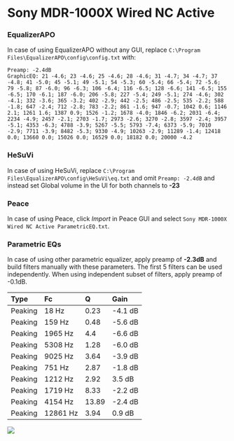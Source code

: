 # Sony MDR-1000X Wired NC Active

### EqualizerAPO
In case of using EqualizerAPO without any GUI, replace `C:\Program Files\EqualizerAPO\config\config.txt`
with:
```
Preamp: -2.4dB
GraphicEQ: 21 -4.6; 23 -4.6; 25 -4.6; 28 -4.6; 31 -4.7; 34 -4.7; 37 -4.8; 41 -5.0; 45 -5.1; 49 -5.1; 54 -5.3; 60 -5.4; 66 -5.4; 72 -5.6; 79 -5.8; 87 -6.0; 96 -6.3; 106 -6.4; 116 -6.5; 128 -6.6; 141 -6.5; 155 -6.5; 170 -6.1; 187 -6.0; 206 -5.8; 227 -5.4; 249 -5.1; 274 -4.6; 302 -4.1; 332 -3.6; 365 -3.2; 402 -2.9; 442 -2.5; 486 -2.5; 535 -2.2; 588 -1.8; 647 -2.4; 712 -2.8; 783 -2.2; 861 -1.6; 947 -0.7; 1042 0.6; 1146 2.1; 1261 1.6; 1387 0.9; 1526 -1.2; 1678 -4.0; 1846 -6.2; 2031 -6.4; 2234 -4.9; 2457 -2.1; 2703 -1.7; 2973 -2.6; 3270 -2.8; 3597 -2.4; 3957 -5.1; 4353 -6.3; 4788 -3.9; 5267 -5.5; 5793 -7.4; 6373 -5.9; 7010 -2.9; 7711 -3.9; 8482 -5.3; 9330 -4.9; 10263 -2.9; 11289 -1.4; 12418 0.0; 13660 0.0; 15026 0.0; 16529 0.0; 18182 0.0; 20000 -4.2
```

### HeSuVi
In case of using HeSuVi, replace `C:\Program Files\EqualizerAPO\config\HeSuVi\eq.txt` and omit `Preamp:
-2.4dB` and instead set Global volume in the UI for both channels to **-23**

### Peace
In case of using Peace, click *Import* in Peace GUI and select `Sony MDR-1000X Wired NC Active ParametricEQ.txt`.

### Parametric EQs
In case of using other parametric equalizer, apply preamp of **-2.3dB** and build filters manually
with these parameters. The first 5 filters can be used independently.
When using independent subset of filters, apply preamp of -0.1dB.

| Type    | Fc       |     Q | Gain    |
|:--------|:---------|:------|:--------|
| Peaking | 18 Hz    |  0.23 | -4.1 dB |
| Peaking | 159 Hz   |  0.48 | -5.6 dB |
| Peaking | 1965 Hz  |  4.4  | -6.6 dB |
| Peaking | 5308 Hz  |  1.28 | -6.0 dB |
| Peaking | 9025 Hz  |  3.64 | -3.9 dB |
| Peaking | 751 Hz   |  2.87 | -1.8 dB |
| Peaking | 1212 Hz  |  2.92 | 3.5 dB  |
| Peaking | 1719 Hz  |  8.33 | -2.2 dB |
| Peaking | 4154 Hz  | 13.89 | -2.4 dB |
| Peaking | 12861 Hz |  3.94 | 0.9 dB  |

![](https://raw.githubusercontent.com/jaakkopasanen/AutoEq/master/results/innerfidelity/sbaf-serious/Sony%20MDR-1000X%20Wired%20NC%20Active/Sony%20MDR-1000X%20Wired%20NC%20Active.png)